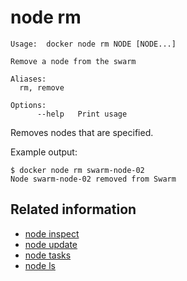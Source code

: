 <!--[metadata]>
+++
title = "node rm"
description = "The node rm command description and usage"
keywords = ["node, remove"]
[menu.main]
parent = "smn_cli"
+++
<![end-metadata]-->

# node rm

	Usage:	docker node rm NODE [NODE...]

	Remove a node from the swarm

	Aliases:
	  rm, remove

	Options:
	      --help   Print usage

Removes nodes that are specified. 

Example output:

    $ docker node rm swarm-node-02
    Node swarm-node-02 removed from Swarm


## Related information

* [node inspect](node_inspect.md)
* [node update](node_update.md)
* [node tasks](node_tasks.md)
* [node ls](node_ls.md)
